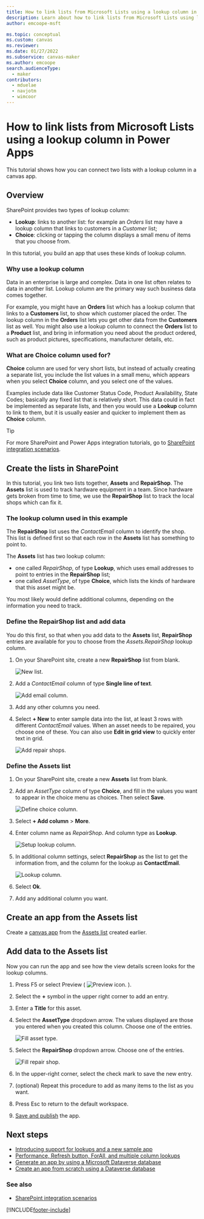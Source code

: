 ```yaml
---
title: How to link lists from Microsoft Lists using a lookup column in Power Apps
description: Learn about how to link lists from Microsoft Lists using lookup columns in Power Apps.
author: emcoope-msft

ms.topic: conceptual
ms.custom: canvas
ms.reviewer: 
ms.date: 01/27/2022
ms.subservice: canvas-maker
ms.author: emcoope
search.audienceType: 
  - maker
contributors:
  - mduelae
  - navjotm
  - wimcoor
---
```

# How to link lists from Microsoft Lists using a lookup column in Power Apps

This tutorial shows how you can connect two lists with a lookup column in a canvas app.

## Overview

SharePoint provides two types of lookup column:

* **Lookup**: links to another list: for example an *Orders* list may have a lookup column that links to customers in a *Customer* list;
* **Choice**: clicking or tapping the column displays a small menu of items that you choose from.

In this tutorial, you build an app that uses these kinds of lookup column.

### Why use a lookup column

Data in an enterprise is large and complex. Data in one list often relates to data in another list. Lookup column are the primary way such business data comes together.

For example, you might have an **Orders** list which has a lookup column that links to a **Customers** list, to show which customer placed the order. The lookup column in the **Orders** list lets you get other data from the **Customers** list as well. You might also use a lookup column to connect the **Orders** list to a **Product** list, and bring in information you need about the product ordered, such as product pictures, specifications, manufacturer details, etc.

### What are Choice column used for?

**Choice** column are used for very short lists, but instead of actually creating a separate list, you include the list values in a small menu, which appears when you select **Choice** column, and you select one of the values.

Examples include data like Customer Status Code, Product Availability, State Codes; basically any fixed list that is relatively short. This data could in fact be implemented as separate lists, and then you would use a **Lookup** column to link to them, but it is usually easier and quicker to implement them as **Choice** column.

>[!TIP]
> For more SharePoint and Power Apps integration tutorials, go to [SharePoint integration scenarios](sharepoint/scenarios-intro.md).

## Create the lists in SharePoint

In this tutorial, you link two lists together, **Assets** and **RepairShop**. The **Assets** list is used to track hardware equipment in a team. Since hardware gets broken from time to time, we use the **RepairShop** list to track the local shops which can fix it.

### The lookup column used in this example

The **RepairShop** list uses the *ContactEmail* column to identify the shop. This list is defined first so that each row in the **Assets** list has something to point to.

The **Assets** list has two lookup column:

* one called *RepairShop*, of type **Lookup**, which uses email addresses to point to entries in the **RepairShop** list;
* one called *AssetType*, of type **Choice**, which lists the kinds of hardware that this asset might be.

You most likely would define additional columns, depending on the information you need to track.

### Define the RepairShop list and add data

You do this first, so that when you add data to the **Assets** list, **RepairShop** entries are available for you to choose from the *Assets.RepairShop* lookup column.

1. On your SharePoint site, create a new **RepairShop** list from blank.

    ![New list.](./media/sharepoint-lookup-fields/new-list.png)

2. Add a *ContactEmail* column of type **Single line of text**.

    ![Add email column.](./media/sharepoint-lookup-fields/add-email-field.png)

3. Add any other columns you need.

4. Select **+ New** to enter sample data into the list, at least 3 rows with different *ContactEmail* values. When an asset needs to be repaired, you choose one of these. You can also use **Edit in grid view** to quickly enter text in grid.

    ![Add repair shops.](./media/sharepoint-lookup-fields/add-repair-shops.png)

### Define the Assets list

1. On your SharePoint site, create a new **Assets** list from blank.

1. Add an *AssetType* column of type **Choice**, and fill in the values you want to appear in the choice menu as choices. Then select **Save**.

    ![Define choice column.](./media/sharepoint-lookup-fields/define-choice-column.png)

1. Select **+ Add column** > **More**.

1. Enter column name as *RepairShop*. And column type as **Lookup**.

    ![Setup lookup column.](./media/sharepoint-lookup-fields/setup-lookup-column.png)

1. In additional column settings, select **RepairShop** as the list to get the information from, and the column for the lookup as **ContactEmail**.

    ![Lookup column.](./media/sharepoint-lookup-fields/lookup-column.png)

1. Select **Ok**.

1. Add any additional column you want.

## Create an app from the Assets list

Create a [canvas app](app-from-sharepoint.md) from the [Assets list](#define-the-assets-list) created earlier.

## Add data to the Assets list

Now you can run the app and see how the view details screen looks for the lookup columns.

1. Press F5 or select Preview ( ![Preview icon.](./media/sharepoint-lookup-fields/preview.png) ).

2. Select the **+** symbol in the upper right corner to add an entry.

3. Enter a **Title** for this asset.

4. Select the **AssetType** dropdown arrow. The values displayed are those you entered when you created this column. Choose one of the entries.

    ![Fill asset type.](./media/sharepoint-lookup-fields/fill-asset-type-3.png)

5. Select the **RepairShop** dropdown arrow. Choose one of the entries.

    ![Fill repair shop.](./media/sharepoint-lookup-fields/fill-repair-shop-3.png)

6. In the upper-right corner, select the check mark to save the new entry.

7. (optional) Repeat this procedure to add as many items to the list as you want.

8. Press Esc to return to the default workspace.

9. [Save and publish](save-publish-app.md) the app.

## Next steps

* [Introducing support for lookups and a new sample app](https://powerapps.microsoft.com/blog/support-for-lookups/)
* [Performance, Refresh button, ForAll, and multiple column lookups](https://powerapps.microsoft.com/blog/performance-refresh-forall-multiple-field-lookups-531/)
* [Generate an app by using a Microsoft Dataverse database](data-platform-create-app.md)
* [Create an app from scratch using a Dataverse database](data-platform-create-app-scratch.md)

### See also

- [SharePoint integration scenarios](sharepoint/scenarios-intro.md)


[!INCLUDE[footer-include](../../includes/footer-banner.md)]
